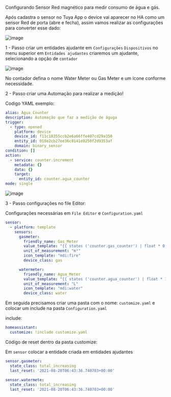 Configurando Sensor Red magnético para medir consumo de água e gás. 

Após cadastra o sensor no Tuya App o device vai aparecer no HA como um sensor Red de porta (abre e fecha), assim vamos realizar as configurações para converter esse dado:

![image](https://github.com/estefanmarcolan/HomeAssistant/assets/153628041/1cf49277-c79b-4a40-9514-af3e3188e0b9)

1 - Passo criar um entidades ajudante em ``Configurações`` ``Dispositivos`` no menu superior em ``Entidades ajudantes`` criaremos um ajudante, selecionando a opção de ``contador``

![image](https://github.com/estefanmarcolan/HomeAssistant/assets/153628041/ccc65f4e-fa80-4deb-91fb-1128f4ba695e)

No contador defina o nome Water Meter ou Gas Meter e um ícone conforme necessidade. 

2 - Passo criar uma Automação para realizar a medição! 

Codigo YAML exemplo: 

``` YAML
alias: Água Counter
description: Automação que faz a medição de águga
trigger:
  - type: opened
    platform: device
    device_id: f11c18355ccb2e6a66ffe407cd29a350
    entity_id: 018e2cb27ee36c8141e0250f2d9353af
    domain: binary_sensor
condition: []
action:
  - service: counter.increment
    metadata: {}
    data: {}
    target:
      entity_id: counter.agua_counter
mode: single
````

![image](https://github.com/estefanmarcolan/HomeAssistant/assets/153628041/27ffae65-d6c4-4a68-883a-0738d5e72396)

3 - Passo configurações no file Editor: 

Configurações necessárias em  ``File Editor`` e ``Configuration.yaml``

``` yaml
sensor:
  - platform: template
    sensors:
      gasmeter:
        friendly_name: Gas_Meter
        value_template: "{{ states ('counter.gas_counter') | float * 0.01}}"
        unit_of_measurement: "m³"
        icon_template: "mdi:fire"
        device_class: gas

      watermeter:
        friendly_name: Agua_Meter
        value_template: "{{ states ('counter.agua_counter') | float * 1}}"
        unit_of_measurement: "L"
        icon_template: "mdi:water"
        device_class: water
```

Em seguida precisamos criar uma pasta com o nome: ``customize.yaml`` e colocar um include na pasta ``Configuration.yaml``

include:
``` yaml
homeassistant:
  customize: !include customize.yaml
```

Código de reset dentro da pasta customize: 

Em ``sensor`` colocar a entidade criada em entidades ajudantes

```yaml
sensor.gasmeter:
  state_class: total_increasing
  last_reset: '2021-08-20T06:43:36.740703+00:00'
  
sensor.watermete:
  state_class: total_increasing
  last_reset: '2021-08-20T06:43:36.740703+00:00'
```

